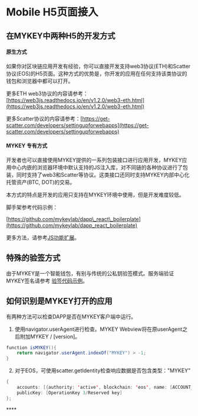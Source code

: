 # Mobile H5页面接入

## 在MYKEY中两种H5的开发方式

#### 原生方式

如果你对区块链应用开发有经验，你可以直接开发支持web3协议\(ETH\)和Scatter协议\(EOS\)的H5页面。这种方式的优势是，你开发的应用在任何支持该类协议的钱包和浏览器中都可以打开。

更多ETH web3协议的内容请参考：[https://web3js.readthedocs.io/en/v1.2.0/web3-eth.html](https://web3js.readthedocs.io/en/v1.2.0/web3-eth.html)

更多Scatter协议的内容请参考：[https://get-scatter.com/developers/settingupforwebapps](https://get-scatter.com/developers/settingupforwebapps)

#### MYKEY 专有方式

开发者也可以直接使用MYKEY提供的一系列包装接口进行应用开发，MYKEY应用中心内嵌的浏览器环境中默认支持的JS注入库，对不同链的各种协议进行了包装，同时支持了web3和Scatter等协议。这类接口还同时支持MYKEY内部中心化托管资产\(BTC, DOT\)的交易。

本方式的特点是开发的应用只支持在MYKEY环境中使用，但是开发难度较低。

脚手架参考代码示例：

[https://github.com/mykeylab/dapp\_react\_boilerplate](https://github.com/mykeylab/dapp_react_boilerplate)

更多方法，请参考[JS功能扩展](js-extensions.md)。

## 特殊的验签方式

由于MYKEY是一个智能钱包，有别与传统的公私钥验签模式。服务端验证MYKEY签名请参考 [验签代码示例](../../sign-in-with-mykey/verify-example.md)。

## 如何识别是MYKEY打开的应用

有两种方法可以检查DAPP是否在MYKEY客户端中运行。

1. 使用navigator.userAgent进行检查。MYKEY Webview将在原userAgent之后附加MYKEY / \[version\]。

```java
function isMYKEY(){
    return navigator.userAgent.indexOf("MYKEY") > -1;
}
```

2. 对于EOS，可使用scatter.getIdentity检查响应数据是否包含类型："MYKEY"

```java
{
    accounts: [{authority: 'active', blockchain: 'eos', name: [ACCOUNT_NAME], type: 'MYKEY'}],
    publicKey: [OperationKey 3/Reserved key]
};
```



\*\*\*\*



